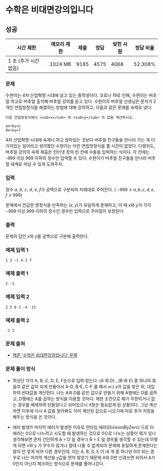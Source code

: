 # 수학은 비대면강의입니다 
## 성공
 
|시간 제한 |	메모리 제한 |	제출 |	정답 |	맞힌 사람 |	정답 비율 |
|---|---|---|---|---|---|
| 1 초 (추가 시간 없음) |	1024 MB |	9185 |	4575 |	4068 |	52.308%|

### 문제
수현이는 4차 산업혁명 시대에 살고 있는 중학생이다. 코로나 19로 인해, 수현이는 버추얼 학교로 버추얼 출석해 버추얼 강의를 듣고 있다. 수현이의 버추얼 선생님은 문자가 2개인 연립방정식을 해결하는 방법에 대해 강의하고, 다음과 같은 문제를 숙제로 냈다.

```
다음 연립방정식에서 <sub>x</sub> 와 <sub>y</sub> 의 값을 계산하시오.
 
ax+by=c
dx+ey=f 
```

4차 산업혁명 시대에 숙제나 하고 앉아있는 것보다 버추얼 친구들을 만나러 가는 게 더 가치있는 일이라고 생각했던 수현이는 이런 연립방정식을 풀 시간이 없었다. 다행히도, 버추얼 강의의 숙제 제출은 인터넷 창의 빈 칸에 수들을 입력하는 식이다. 각 칸에는 -999 이상 999 이하의 정수만 입력할 수 있다. 수현이가 버추얼 친구들을 만나러 버추얼 세계로 떠날 수 있게 도와주자.


### 입력

정수 $a$, $b$, $c$, $d$, $e$, $f$가 공백으로 구분되어 차례대로 주어진다. (
$-999 \leq a,b,c,d,e,f \leq 999$)

문제에서 언급한 방정식을 만족하는 
$\left(x,y\right)$가 유일하게 존재하고, 이 때 
$x$와 
$y$가 각각 
$-999$ 이상 
$999$ 이하의 정수인 경우만 입력으로 주어짐이 보장된다.


### 출력

문제의 답인 
$x$와 
$y$를 공백으로 구분해 출력한다.

### 예제 입력 1 

```
1 3 -1 4 1 7
```

### 예제 출력 1

```
2 -1
```

### 예제 입력 2 

```
2 5 8 3 -4 -11
```

### 예제 출력 2 

```
-1 2
```

### 문제 출처

- [백준 '수학은 비대면강의입니다' 문제](https://www.acmicpc.net/problem/19532)

### 문제 풀이 방식

- 최상단 각각 A, B, C, D, E, F순으로 입력 받는다.
  (A 와 D) , (B 와 E) 중 하나의 묶음이 같은 값이 되게 만들어서 A-D, B-E, C-F 를 해서 x나 y의 값을 찾은 뒤, 대입하여 반대값을 계산한다.
	나는 A와 D를 같은 값으로 만들기 위해 A행에는 D를 곱하고, D행에는 A를 곱하는 방식을 이용할 것이다.
	제한 조건으로 해가 무한이거나 없는 경우를 배제하여 만들었다고 되어있으니 if문은 필요없게 된 상황이다.
  그냥 계산하면 이후에 다시 A 값을 찾아봐도 이미 계산된 값으로 나오기에 따로 추가 저장을 해두는 방식을 쓴 것이다.
  
- 에러 발생!!!
  마지막 에러가 발생한 이유로 런타임 에러(DivisionByZero) 으로 이 에러는 0으로 나누려고 시도할 때 발생하는 것으로 0으로 나누는 상황이 뭐가 있나 생각해보면 먼저 간단하게 A = D 일 경우나 B = E 일 경우를 생각할 수 있는데 이렇게 되면 x와 y 가 무수히 많거나 절대 나올 수 없게되어 문제에 유일하게 존재한다는 말이 안 맞게 되어 다른 경우인데, 이는 A, B, D, E 이 네 개 중 하나만 0이 되는 경우로 나는 마지막 계산을 y값을 먼저 찾았기 때문에 A와 D만 신경쓰면 되어서 A가 0인지 아닌지 체크하는 방식으로 문제를 풀어나갔다.